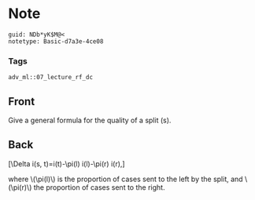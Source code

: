 # Note
```
guid: NDb*yK$M@<
notetype: Basic-d7a3e-4ce08
```

### Tags
```
adv_ml::07_lecture_rf_dc
```

## Front
Give a general formula for the quality of a split \(s\).

## Back
\[\Delta i(s, t)=i(t)-\pi(l) i(l)-\pi(r) i(r),\]
<div>
  where \(\pi(l)\) is the proportion of cases sent to the left by
  the split, and \(\pi(r)\) the proportion of cases sent to the
  right.
</div>
